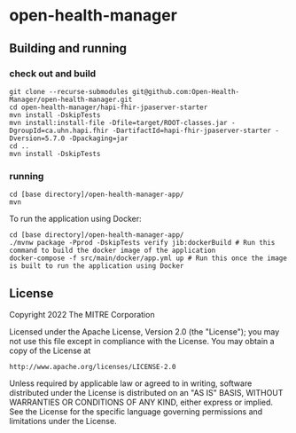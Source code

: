 # open-health-manager

## Building and running

### check out and build
```shell
git clone --recurse-submodules git@github.com:Open-Health-Manager/open-health-manager.git
cd open-health-manager/hapi-fhir-jpaserver-starter
mvn install -DskipTests
mvn install:install-file -Dfile=target/ROOT-classes.jar -DgroupId=ca.uhn.hapi.fhir -DartifactId=hapi-fhir-jpaserver-starter -Dversion=5.7.0 -Dpackaging=jar
cd ..
mvn install -DskipTests
```

### running
```shell
cd [base directory]/open-health-manager-app/
mvn
```

To run the application using Docker:

```shell
cd [base directory]/open-health-manager-app/
./mvnw package -Pprod -DskipTests verify jib:dockerBuild # Run this command to build the docker image of the application
docker-compose -f src/main/docker/app.yml up # Run this once the image is built to run the application using Docker
```

## License

Copyright 2022 The MITRE Corporation

Licensed under the Apache License, Version 2.0 (the "License"); you may not use this file except in compliance with the License. You may obtain a copy of the License at

```
http://www.apache.org/licenses/LICENSE-2.0
```

Unless required by applicable law or agreed to in writing, software distributed under the License is distributed on an "AS IS" BASIS, WITHOUT WARRANTIES OR CONDITIONS OF ANY KIND, either express or implied. See the License for the specific language governing permissions and limitations under the License.
